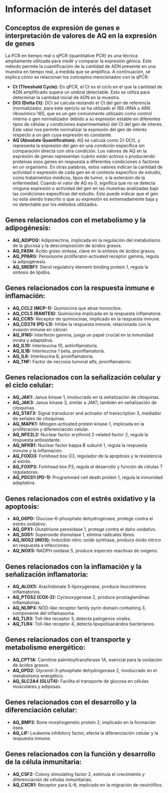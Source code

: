 # Información de interés del dataset

## Conceptos de expresión de genes e interpretación de valores de AQ en la expresión de genes
La PCR en tiempo real o qPCR (quantitative PCR) es una técnica ampliamente utilizada para medir y comparar la expresión génica. Este método permite la cuantificación de la cantidad de ADN presente en una muestra en tiempo real, a medida que se amplifica. A continuación, se explica cómo se relacionan los conceptos mencionados con la qPCR:

- **Ct (Threshold Cycle):** En qPCR, el Ct es el ciclo en el que la cantidad de ADN amplificado supera un umbral detectable. Esto se utiliza para determinar la cantidad inicial de ADN en la muestra.
- **DCt (Delta Ct):** DCt se calcula restando el Ct del gen de referencia (normalizador, para este ejericio se ha utilizado el 18S rRNA o ARN ribosómico 18S, que es un gen comúnmente utilizado como control interno o gen normalizador debido a su expresión estable en diferentes tipos de células y condiciones experimentales) del Ct del gen de interés. Este valor nos permite normalizar la expresión del gen de interés respecto a un gen cuya expresión es constante.
- **AQ (Absolute Quantification):**  AQ se calcula como 2(-DCt), y representa la expresión del gen en una condición específica sin comparación directa con otra condición. Los valores de AQ en la expresión de genes representan cuánto están activos o produciendo proteínas esos genes en respuesta a diferentes condiciones o factores en un organismo. En otras palabras, estos valores indican la cantidad de actividad o expresión de cada gen en el contexto específico de estudio, como tratamientos médicos, tipos de tumor, o la extensión de la enfermedad. Cuando el valor de AQ es 0, significa que no se detecta ninguna expresión o actividad del gen en las muestras analizadas bajo las condiciones específicas del estudio. Esto puede indicar que el gen no está siendo trascrito o que su expresión es extremadamente baja y no detectable por los métodos utilizados.

## Genes relacionados con el metabolismo y la adipogénesis:
- **AQ_ADIPOQ:** Adiponectina, implicada en la regulación del metabolismo de la glucosa y la descomposición de ácidos grasos.
- **AQ_FASN:** Ácido graso sintasa, clave en la síntesis de ácidos grasos.
- **AQ_PPARG:** Peroxisome proliferator-activated receptor gamma, regula la adipogénesis.
- **AQ_SREBF1:** Sterol regulatory element-binding protein 1, regula la síntesis de lípidos.

## Genes relacionados con la respuesta inmune e inflamación:
- **AQ_CCL2 (MCP-1):** Quimiocina que atrae monocitos.
- **AQ_CCL5 (RANTES):** Quimiocina implicada en la respuesta inflamatoria.
- **AQ_CCR5:** Receptor de quimiocinas, implicado en la respuesta inmune.
- **AQ_CD274 (PD-L1):** Inhibe la respuesta inmune, relacionado con la evasión inmune en cáncer.
- **AQ_IFNG:** Interferón gamma, juega un papel crucial en la inmunidad innata y adaptativa.
- **AQ_IL10:** Interleucina 10, antiinflamatoria.
- **AQ_IL1B:** Interleucina 1 beta, proinflamatoria.
- **AQ_IL6:** Interleucina 6, proinflamatoria.
- **AQ_TNF:** Factor de necrosis tumoral alfa, proinflamatorio.

## Genes relacionados con la señalización celular y el ciclo celular:
- **AQ_JAK1:** Janus kinase 1, involucrado en la señalización de citoquinas.
- **AQ_JAK3:** Janus kinase 3, similar a JAK1, también en señalización de citoquinas.
- **AQ_STAT3:** Signal transducer and activator of transcription 3, mediador de señales de citoquinas.
- **AQ_MAPK1:** Mitogen-activated protein kinase 1, implicada en la proliferación y diferenciación celular.
- **AQ_NFE2L2:** Nuclear factor erythroid 2-related factor 2, regula la respuesta antioxidante.
- **AQ_NFKB1:** Nuclear factor kappa B subunit 1, regula la respuesta inmune y la inflamación.
- **AQ_FOXO3:** Forkhead box O3, regulador de la apoptosis y la resistencia al estrés.
- **AQ_FOXP3:** Forkhead box P3, regula el desarrollo y función de células T reguladoras.
- **AQ_PDCD1 (PD-1):** Programmed cell death protein 1, regula la inmunidad adaptativa.

## Genes relacionados con el estrés oxidativo y la apoptosis:
- **AQ_G6PD:** Glucose-6-phosphate dehydrogenase, protege contra el estrés oxidativo.
- **AQ_GPX1:** Glutathione peroxidase 1, protege contra el daño oxidativo.
- **AQ_SOD1:** Superoxide dismutase 1, elimina radicales libres.
- **AQ_NOS2 (iNOS):** Inducible nitric oxide synthase, produce óxido nítrico en respuesta a infecciones.
- **AQ_NOX5:** NADPH oxidase 5, produce especies reactivas de oxígeno.

## Genes relacionados con la inflamación y la señalización inflamatoria:
- **AQ_ALOX5:** Arachidonate 5-lipoxygenase, produce leucotrienos inflamatorios.
- **AQ_PTGS2 (COX-2):** Cyclooxygenase 2, produce prostaglandinas inflamatorias.
- **AQ_NLRP3:** NOD-like receptor family pyrin domain containing 3, componente del inflamasoma.
- **AQ_TLR3:** Toll-like receptor 3, detecta patógenos virales.
- **AQ_TLR4:** Toll-like receptor 4, detecta lipopolisacáridos bacterianos.

## Genes relacionados con el transporte y metabolismo energético:
- **AQ_CPT1A:** Carnitine palmitoyltransferase 1A, esencial para la oxidación de ácidos grasos.
- **AQ_GPD2:** Glycerol-3-phosphate dehydrogenase 2, involucrado en el metabolismo energético.
- **AQ_SLC2A4 (GLUT4):** Facilita el transporte de glucosa en células musculares y adiposas.

## Genes relacionados con el desarrollo y la diferenciación celular:
- **AQ_BMP2:** Bone morphogenetic protein 2, implicado en la formación ósea.
- **AQ_LIF:** Leukemia inhibitory factor, afecta la diferenciación celular y la respuesta inmune.

## Genes relacionados con la función y desarrollo de la célula inmunitaria:
- **AQ_CSF2:** Colony stimulating factor 2, estimula el crecimiento y diferenciación de células inmunitarias.
- **AQ_CXCR1:** Receptor para IL-8, implicado en la migración de neutrófilos.
